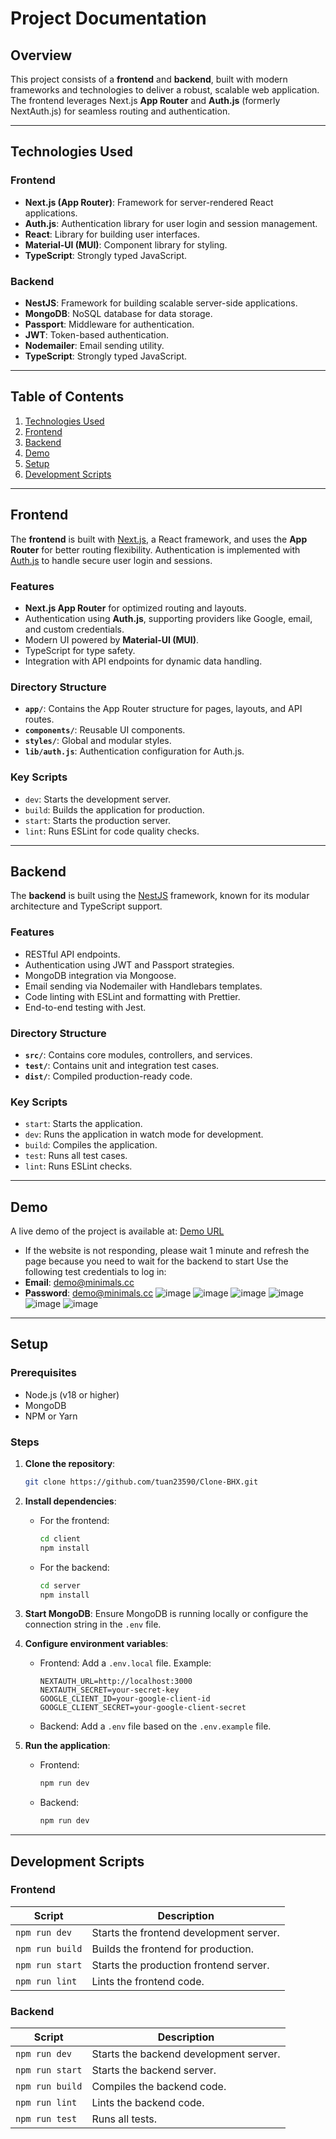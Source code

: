 # Project Documentation

## Overview
This project consists of a **frontend** and **backend**, built with modern frameworks and technologies to deliver a robust, scalable web application. The frontend leverages Next.js **App Router** and **Auth.js** (formerly NextAuth.js) for seamless routing and authentication.

---

## Technologies Used

### Frontend
- **Next.js (App Router)**: Framework for server-rendered React applications.
- **Auth.js**: Authentication library for user login and session management.
- **React**: Library for building user interfaces.
- **Material-UI (MUI)**: Component library for styling.
- **TypeScript**: Strongly typed JavaScript.

### Backend
- **NestJS**: Framework for building scalable server-side applications.
- **MongoDB**: NoSQL database for data storage.
- **Passport**: Middleware for authentication.
- **JWT**: Token-based authentication.
- **Nodemailer**: Email sending utility.
- **TypeScript**: Strongly typed JavaScript.

---

## Table of Contents
1. [Technologies Used](#technologies-used)
2. [Frontend](#frontend)
3. [Backend](#backend)
4. [Demo](#demo)
5. [Setup](#setup)
6. [Development Scripts](#development-scripts)

---

## Frontend
The **frontend** is built with [Next.js](https://nextjs.org/), a React framework, and uses the **App Router** for better routing flexibility. Authentication is implemented with [Auth.js](https://authjs.dev/) to handle secure user login and sessions.

### Features
- **Next.js App Router** for optimized routing and layouts.
- Authentication using **Auth.js**, supporting providers like Google, email, and custom credentials.
- Modern UI powered by **Material-UI (MUI)**.
- TypeScript for type safety.
- Integration with API endpoints for dynamic data handling.

### Directory Structure
- **`app/`**: Contains the App Router structure for pages, layouts, and API routes.
- **`components/`**: Reusable UI components.
- **`styles/`**: Global and modular styles.
- **`lib/auth.js`**: Authentication configuration for Auth.js.

### Key Scripts
- `dev`: Starts the development server.
- `build`: Builds the application for production.
- `start`: Starts the production server.
- `lint`: Runs ESLint for code quality checks.

---

## Backend
The **backend** is built using the [NestJS](https://nestjs.com/) framework, known for its modular architecture and TypeScript support.

### Features
- RESTful API endpoints.
- Authentication using JWT and Passport strategies.
- MongoDB integration via Mongoose.
- Email sending via Nodemailer with Handlebars templates.
- Code linting with ESLint and formatting with Prettier.
- End-to-end testing with Jest.

### Directory Structure
- **`src/`**: Contains core modules, controllers, and services.
- **`test/`**: Contains unit and integration test cases.
- **`dist/`**: Compiled production-ready code.

### Key Scripts
- `start`: Starts the application.
- `dev`: Runs the application in watch mode for development.
- `build`: Compiles the application.
- `test`: Runs all test cases.
- `lint`: Runs ESLint checks.

---

## Demo
A live demo of the project is available at: [Demo URL]([https://your-demo-url.com](https://clone-bhx.vercel.app/))
- If the website is not responding, please wait 1 minute and refresh the page because you need to wait for the backend to start
Use the following test credentials to log in:
- **Email**: demo@minimals.cc
- **Password**: demo@minimals.cc
![image](https://github.com/user-attachments/assets/aa7d78bc-4ce6-4fec-983d-b4cb99c899ad)
![image](https://github.com/user-attachments/assets/3d6633ef-6697-4fb1-8fa5-8cac0ef42689)
![image](https://github.com/user-attachments/assets/05fdf85c-db54-4d0c-b49e-01ff4e19414a)
![image](https://github.com/user-attachments/assets/fbc54975-db7d-4ab2-a6f9-8844149519be)
![image](https://github.com/user-attachments/assets/dfd683e7-c8ef-49de-8627-4cd0b0c48568)
![image](https://github.com/user-attachments/assets/159666e2-73f1-4794-a5d5-ca64ea13b6ce)

---

## Setup

### Prerequisites
- Node.js (v18 or higher)
- MongoDB
- NPM or Yarn

### Steps
1. **Clone the repository**:
   ```bash
   git clone https://github.com/tuan23590/Clone-BHX.git
   ```
2. **Install dependencies**:
   - For the frontend:
     ```bash
     cd client
     npm install
     ```
   - For the backend:
     ```bash
     cd server
     npm install
     ```
3. **Start MongoDB**:
   Ensure MongoDB is running locally or configure the connection string in the `.env` file.

4. **Configure environment variables**:
   - Frontend: Add a `.env.local` file. Example:
     ```env
     NEXTAUTH_URL=http://localhost:3000
     NEXTAUTH_SECRET=your-secret-key
     GOOGLE_CLIENT_ID=your-google-client-id
     GOOGLE_CLIENT_SECRET=your-google-client-secret
     ```
   - Backend: Add a `.env` file based on the `.env.example` file.

5. **Run the application**:
   - Frontend: 
     ```bash
     npm run dev
     ```
   - Backend: 
     ```bash
     npm run dev
     ```

---

## Development Scripts

### Frontend
| Script          | Description                              |
|------------------|------------------------------------------|
| `npm run dev`   | Starts the frontend development server.  |
| `npm run build` | Builds the frontend for production.      |
| `npm run start` | Starts the production frontend server.   |
| `npm run lint`  | Lints the frontend code.                 |

### Backend
| Script                | Description                               |
|------------------------|-------------------------------------------|
| `npm run dev`         | Starts the backend development server.    |
| `npm run start`       | Starts the backend server.                |
| `npm run build`       | Compiles the backend code.                |
| `npm run lint`        | Lints the backend code.                   |
| `npm run test`        | Runs all tests.                           |

